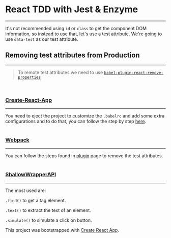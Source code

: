 # React TDD with Jest & Enzyme
___

It's not recommended using `id` or `class` to get the component DOM information, so instead to use that,
let's use a test attribute. We're going to use `data-test` as our test attribute.

## Removing test attributes from Production
___

> To remote test attributes we need to use [`babel-plugin-react-remove-properties`](https://www.npmjs.com/package/babel-plugin-react-remove-properties)
> </br>
</br>

### [Create-React-App](https://create-react-app.dev/docs/getting-started/)
___
You need to eject the project to customize the `.babelrc` and add some extra configurations and to do that,
you can follow the step by step [here](https://www.npmjs.com/package/babel-plugin-react-remove-properties).
</br>
</br>

### [Webpack](https://webpack.js.org/)
___
You can follow the steps found in [plugin](https://www.npmjs.com/package/babel-plugin-react-remove-properties)
page to remove the test attributes.
</br>
</br>

### [ShallowWrapperAPI](https://github.com/enzymejs/enzyme/blob/master/docs/api/shallow.md#shallowwrapper-api)
___
The most used are:

`.find()` to get a tag element.

`.text()` to extract the text of an element.

`.simulate()` to simulate a click on button.

This project was bootstrapped with [Create React App](https://github.com/facebook/create-react-app).

